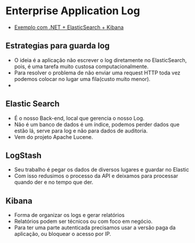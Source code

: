 # Enterprise Application Log

- [Exemplo com .NET + ElasticSearch + Kibana](./Elastic-Kibana)


## Estrategias para guarda log

- O ideia é a aplicação não escrever o log diretamente no ElasticSearch, pois, é uma tarefa muito custosa computacionalmente.
- Para resolver o problema de não enviar uma request HTTP toda vez podemos colocar no lugar uma fila(custo muito menor).
- 

## Elastic Search
- É o nosso Back-end, local que gerencia o nosso Log.
- Não é um banco de dados é um índice, podemos perder dados que estão lá, serve para log e não para dados de auditoria.
- Vem do projeto Apache Lucene.


## LogStash
- Seu trabalho é pegar os dados de diversos lugares e guardar no Elastic
- Com isso redusimos o processo da API e deixamos para processar quando der e no tempo que der.

## Kibana

- Forma de organizar os logs e gerar relatórios
- Relatórios podem ser técnicos ou com foco em negócio.
- Para ter uma parte autenticada precisamos usar a versão paga da aplicação, ou bloquear o acesso por IP.